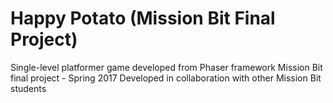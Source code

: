 # Happy Potato (Mission Bit Final Project)
Single-level platformer game developed from Phaser framework
Mission Bit final project - Spring 2017
Developed in collaboration with other Mission Bit students
